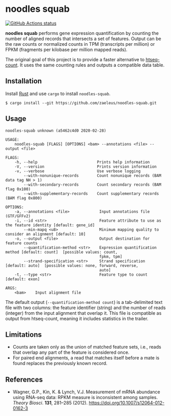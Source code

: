 # noodles squab

[![GitHub Actions status](https://github.com/zaeleus/noodles-squab/workflows/CI/badge.svg)](https://github.com/zaeleus/noodles-squab/actions)

**noodles squab** performs gene expression quantification by counting the
number of aligned records that intersects a set of features. Output can be the
raw counts or normalized counts in TPM (transcripts per million) or FPKM
(fragments per kilobase per million mapped reads).

The original goal of this project is to provide a faster alternative to
[htseq-count]. It uses the same counting rules and outputs a compatible data
table.

[htseq-count]: https://htseq.readthedocs.io/en/master/count.html

## Installation

Install [Rust] and use `cargo` to install `noodles-squab`.

```
$ cargo install --git https://github.com/zaeleus/noodles-squab.git
```

[Rust]: https://www.rust-lang.org/tools/install


## Usage

```
noodles-squab unknown (a5462c4d0 2020-02-28)

USAGE:
    noodles-squab [FLAGS] [OPTIONS] <bam> --annotations <file> --output <file>

FLAGS:
    -h, --help                          Prints help information
    -V, --version                       Prints version information
    -v, --verbose                       Use verbose logging
        --with-nonunique-records        Count nonunique records (BAM data tag NH > 1)
        --with-secondary-records        Count secondary records (BAM flag 0x100)
        --with-supplementary-records    Count supplementary records (BAM flag 0x800)

OPTIONS:
    -a, --annotations <file>             Input annotations file (GTF/GFFv2)
    -i, --id <str>                       Feature attribute to use as the feature identity [default: gene_id]
        --min-mapq <u8>                  Minimum mapping quality to consider an alignment [default: 10]
    -o, --output <file>                  Output destination for feature counts
        --quantification-method <str>    Expression quantification method [default: count]  [possible values: count,
                                         fpkm, tpm]
        --strand-specification <str>     Strand specification [default: auto]  [possible values: none, forward, reverse,
                                         auto]
    -t, --type <str>                     Feature type to count [default: exon]

ARGS:
    <bam>    Input alignment file
```

The default output (`--quantification-method count`) is a tab-delimited text
file with two columns: the feature identifier (string) and the number of reads
(integer) from the input alignment that overlap it. This file is compatible as
output from htseq-count, meaning it includes statistics in the trailer.

## Limitations

  * Counts are taken only as the union of matched feature sets, i.e., reads that
    overlap any part of the feature is considered once.
  * For paired end alignments, a read that matches itself before a mate is
    found replaces the previously known record.

## References

  * Wagner, G.P., Kin, K. & Lynch, V.J. Measurement of mRNA abundance using
    RNA-seq data: RPKM measure is inconsistent among samples. _Theory Biosci_.
    **131**, 281–285 (2012). https://doi.org/10.1007/s12064-012-0162-3
